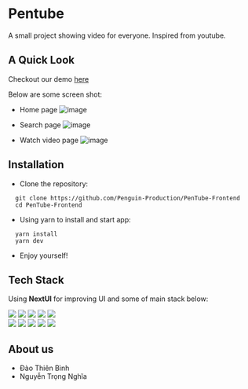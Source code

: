 # Pentube
A small project showing video for everyone. Inspired from youtube.

## A Quick Look 
Checkout our demo [here](https://pen-tube-frontend.vercel.app/)

Below are some screen shot:
- Home page
![image](https://user-images.githubusercontent.com/22288298/221617751-871db5cb-371d-4233-9a07-1d9b43a0c7f0.png)

- Search page
![image](https://user-images.githubusercontent.com/22288298/221617161-77a58eac-e97c-4b11-8352-fdc69b87b2d7.png)

- Watch video page
![image](https://user-images.githubusercontent.com/22288298/221617307-a2ac8cec-5791-4ee0-afdd-5b8a3b88bdfb.png)

## Installation
- Clone the repository:
```
  git clone https://github.com/Penguin-Production/PenTube-Frontend
  cd PenTube-Frontend
```
- Using yarn to install and start app:
```
  yarn install
  yarn dev
```
- Enjoy yourself!
## Tech Stack
Using **NextUI** for improving UI and some of main stack below:
<div>
  <img src="https://img.shields.io/badge/React-20232A?style=for-the-badge&logo=react&logoColor=61DAFB" />
  <img src="https://img.shields.io/badge/TypeScript-007ACC?style=for-the-badge&logo=typescript&logoColor=white" />
  <img src="https://img.shields.io/badge/Babel-F9DC3E?style=for-the-badge&logo=babel&logoColor=white" />
  <img src="https://img.shields.io/badge/Vite-B73BFE?style=for-the-badge&logo=vite&logoColor=FFD62E" />
  <img src="https://img.shields.io/badge/JWT-000000?style=for-the-badge&logo=JSON%20web%20tokens&logoColor=white" />
</div>
<div>
  <img src="https://img.shields.io/badge/Yarn-2C8EBB?style=for-the-badge&logo=yarn&logoColor=white" />
  <img src="https://img.shields.io/badge/React_Router-CA4245?style=for-the-badge&logo=react-router&logoColor=white" />
  <img src="https://img.shields.io/badge/eslint-3A33D1?style=for-the-badge&logo=eslint&logoColor=white" />
  <img src="https://img.shields.io/badge/prettier-1A2C34?style=for-the-badge&logo=prettier&logoColor=F7BA3E" />
  <img src="https://img.shields.io/badge/Vercel-000000?style=for-the-badge&logo=vercel&logoColor=white" />  
</div>

## About us
  - Đào Thiên Bình
  - Nguyễn Trọng Nghĩa

